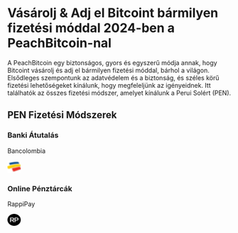 <body class="payment-methods-page">

# Vásárolj & Adj el Bitcoint bármilyen fizetési móddal 2024-ben a PeachBitcoin-nal

A PeachBitcoin egy biztonságos, gyors és egyszerű módja annak, hogy Bitcoint vásárolj és adj el bármilyen fizetési móddal, bárhol a világon. Elsődleges szempontunk az adatvédelem és a biztonság, és széles körű fizetési lehetőségeket kínálunk, hogy megfeleljünk az igényeidnek. Itt találhatók az összes fizetési módszer, amelyet kínálunk a Perui Solért (PEN).

## PEN Fizetési Módszerek

### Banki Átutalás

<div class="payment-grid">
    <div class="payment-grid-item">
        <p>Bancolombia</p> 
        <img src="/img/faq/logoimg/bancolombia.png" width="30px" height="27px" alt="Bitcoint vásárolj Bancolombia-val, Bitcoint adj el Bancolombia-val">
    </div>
</div>

### Online Pénztárcák

<div class="payment-grid">
    <div class="payment-grid-item">
        <p>RappiPay</p> 
        <img src="/img/faq/logoimg/rappipay.png" width="30px" height="27px" alt="Bitcoint vásárolj RappiPay-jel, Bitcoint adj el RappiPay-jel">
    </div>
</div>

</body>
